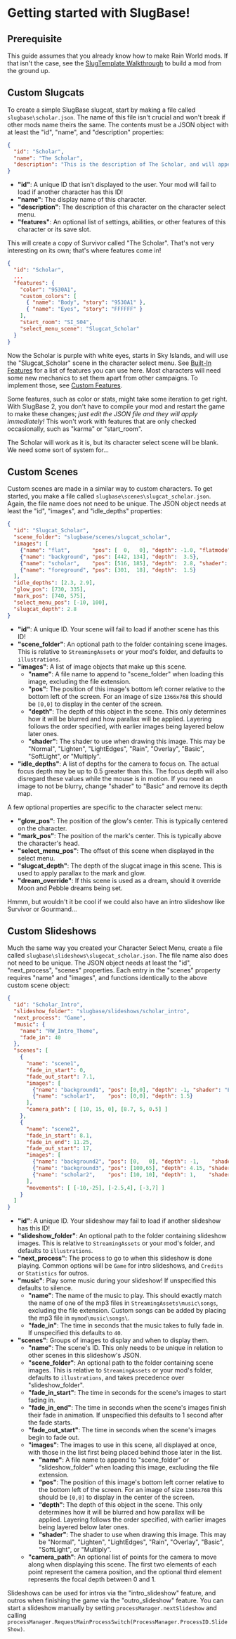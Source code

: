 # Getting started with SlugBase!
## Prerequisite
This guide assumes that you already know how to make Rain World mods. If that isn't the case, see the [SlugTemplate Walkthrough](template.md) to build a mod from the ground up.

## Custom Slugcats
To create a simple SlugBase slugcat, start by making a file called `slugbase\scholar.json`. The name of this file isn't crucial and won't break if other mods name theirs the same. The contents must be a JSON object with at least the "id", "name", and "description" properties:
```json
{
  "id": "Scholar",
  "name": "The Scholar",
  "description": "This is the description of The Scholar, and will appear on the main menu.<LINE>This will appear on line 2."
}
```
- **"id"**: A unique ID that isn't displayed to the user. Your mod will fail to load if another character has this ID!
- **"name"**: The display name of this character.
- **"description"**: The description of this character on the character select menu.
- **"features"**: An optional list of settings, abilities, or other features of this character or its save slot.

This will create a copy of Survivor called "The Scholar". That's not very interesting on its own; that's where features come in!
```json
{
  "id": "Scholar",
  ...
  "features": {
    "color": "9530A1",
    "custom_colors": [
      { "name": "Body", "story": "9530A1" },
      { "name": "Eyes", "story": "FFFFFF" }
    ],
    "start_room": "SI_S04",
    "select_menu_scene": "Slugcat_Scholar"
  }
}
```
Now the Scholar is purple with white eyes, starts in Sky Islands, and will use the "Slugcat_Scholar" scene in the character select menu. See [Built-In Features](features.md) for a list of features you can use here. Most characters will need some new mechanics to set them apart from other campaigns. To implement those, see [Custom Features](custom-features.md).

Some features, such as color or stats, might take some iteration to get right. With SlugBase 2, you don't have to compile your mod and restart the game to make these changes; *just edit the JSON file and they will apply immediately!* This won't work with features that are only checked occasionally, such as "karma" or "start_room".

The Scholar will work as it is, but its character select scene will be blank. We need some sort of system for...

## Custom Scenes
Custom scenes are made in a similar way to custom characters. To get started, you make a file called `slugbase\scenes\slugcat_scholar.json`. Again, the file name does not need to be unique. The JSON object needs at least the "id", "images", and "idle_depths" properties:
```json
{
  "id": "Slugcat_Scholar",
  "scene_folder": "slugbase/scenes/slugcat_scholar",
  "images": [
    {"name": "flat",       "pos": [  0,   0], "depth": -1.0, "flatmode": true},
    {"name": "background", "pos": [442, 134], "depth":  3.5},
    {"name": "scholar",    "pos": [516, 185], "depth":  2.8, "shader": "Basic"},
    {"name": "foreground", "pos": [301,  18], "depth":  1.5}
  ],
  "idle_depths": [2.3, 2.9],
  "glow_pos": [730, 335],
  "mark_pos": [740, 575],
  "select_menu_pos": [-10, 100],
  "slugcat_depth": 2.8
}
```

- **"id"**: A unique ID. Your scene will fail to load if another scene has this ID!
- **"scene_folder"**: An optional path to the folder containing scene images. This is relative to `StreamingAssets` or your mod's folder, and defaults to `illustrations`.
- **"images"**: A list of image objects that make up this scene.
  - **"name"**: A file name to append to "scene_folder" when loading this image, excluding the file extension.
  - **"pos"**: The position of this image's bottom left corner relative to the bottom left of the screen. For an image of size `1366x768` this should be `[0,0]` to display in the center of the screen.
  - **"depth"**: The depth of this object in the scene. This only determines how it will be blurred and how parallax will be applied. Layering follows the order specified, with earlier images being layered below later ones.
  - **"shader"**: The shader to use when drawing this image. This may be "Normal", "Lighten", "LightEdges", "Rain", "Overlay", "Basic", "SoftLight", or "Multiply".
- **"idle_depths"**: A list of depths for the camera to focus on. The actual focus depth may be up to 0.5 greater than this. The focus depth will also disregard these values while the mouse is in motion. If you need an image to not be blurry, change "shader" to "Basic" and remove its depth map.

A few optional properties are specific to the character select menu:
- **"glow_pos"**: The position of the glow's center. This is typically centered on the character.
- **"mark_pos"**: The position of the mark's center. This is typically above the character's head.
- **"select_menu_pos"**: The offset of this scene when displayed in the select menu.
- **"slugcat_depth"**: The depth of the slugcat image in this scene. This is used to apply parallax to the mark and glow.
- **"dream_override"**: If this scene is used as a dream, should it override Moon and Pebble dreams being set.

Hmmm, but wouldn't it be cool if we could also have an intro slideshow like Survivor or Gourmand...

## Custom Slideshows
Much the same way you created your Character Select Menu, create a file called `slugbase\slideshows\slugecat_scholar.json`. The file name also does not need to be unique. The JSON object needs at least the "id", "next_process", "scenes" properties. Each entry in the "scenes" property requires "name" and "images", and functions identically to the above custom scene object:
```json
{
  "id": "Scholar_Intro",
  "slideshow_folder": "slugbase/slideshows/scholar_intro",
  "next_process": "Game",
  "music": {
    "name": "RW_Intro_Theme",
    "fade_in": 40
  },
  "scenes": [
    {
      "name": "scene1",
      "fade_in_start": 0,
      "fade_out_start": 7.1,
      "images": [
        {"name": "background1", "pos": [0,0], "depth": -1, "shader": "Basic"},
        {"name": "scholar1",    "pos": [0,0], "depth": 1.5}
      ],
      "camera_path": [ [10, 15, 0], [8.7, 5, 0.5] ]
    },
    {
      "name": "scene2",
      "fade_in_start": 8.1,
      "fade_in_end": 11.25,
      "fade_out_start": 17,
      "images": [
        {"name": "background2", "pos": [0,   0], "depth": -1,    "shader": "Basic"},
        {"name": "background3", "pos": [100,65], "depth": 4.15, "shader": "Basic"},
        {"name": "scholar2",    "pos": [10, 10], "depth": 1,    "shader": "Basic"}
      ],
      "movements": [ [-10,-25], [-2.5,4], [-3,7] ]
    }
  ]
}
```

- **"id"**: A unique ID. Your slideshow may fail to load if another slideshow has this ID!
- **"slideshow_folder"**: An optional path to the folder containing slideshow images. This is relative to `StreamingAssets` or your mod's folder, and defaults to `illustrations`.
- **"next_process"**: The process to go to when this slideshow is done playing. Common options will be `Game` for intro slideshows, and `Credits` or `Statistics` for outros.
- **"music"**: Play some music during your slideshow! If unspecified this defaults to silence.
  - **"name"**: The name of the music to play. This should exactly match the name of one of the mp3 files in `StreamingAssets\music\songs`, excluding the file extension. Custom songs can be added by placing the mp3 file in `mymod\music\songs\`.
  - **"fade_in"**: The time in seconds that the music takes to fully fade in. If unspecified this defaults to `40`.
- **"scenes"**: Groups of images to display and when to display them.
  - **"name"**: The scene's ID. This only needs to be unique in relation to other scenes in this slideshow's JSON.
  - **"scene_folder"**: An optional path to the folder containing scene images. This is relative to `StreamingAssets` or your mod's folder, defaults to `illustrations`, and takes precedence over "slideshow_folder".
  - **"fade_in_start"**: The time in seconds for the scene's images to start fading in.
  - **"fade_in_end"**: The time in seconds when the scene's images finish their fade in animation. If unspecified this defaults to 1 second after the fade starts.
  - **"fade_out_start"**: The time in seconds when the scene's images begin to fade out.
  - **"images"**: The images to use in this scene, all displayed at once, with those in the list first being placed behind those later in the list.
    - **"name"**: A file name to append to "scene_folder" or "slideshow_folder" when loading this image, excluding the file extension.
    - **"pos"**: The position of this image's bottom left corner relative to the bottom left of the screen. For an image of size `1366x768` this should be `[0,0]` to display in the center of the screen.
    - **"depth"**: The depth of this object in the scene. This only determines how it will be blurred and how parallax will be applied. Layering follows the order specified, with earlier images being layered below later ones.
    - **"shader"**: The shader to use when drawing this image. This may be "Normal", "Lighten", "LightEdges", "Rain", "Overlay", "Basic", "SoftLight", or "Multiply".
  - **"camera_path"**: An optional list of points for the camera to move along when displaying this scene. The first two elements of each point represent the camera position, and the optional third element represents the focal depth between 0 and 1.

Slideshows can be used for intros via the "intro_slideshow" feature, and outros when finishing the game via the "outro_slideshow" feature. You can start a slideshow manually by setting `processManager.nextSlideshow` and calling `processManager.RequestMainProcessSwitch(ProcessManager.ProcessID.SlideShow)`.